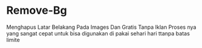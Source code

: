 # Remove-Bg
Menghapus Latar Belakang Pada Images Dan Gratis Tanpa Iklan Proses nya yang sangat cepat untuk bisa digunakan di pakai sehari hari ttanpa batas limite
